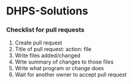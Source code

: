 # DHPS-Solutions

<h3>Checklist for pull requests</h2>
<ol>
  <li>Create pull request</li>
  <li>Title of pull request: action: file</li>
  <li>Write files added/changed</li>
  <li>Wrte summary of changes to those files</li>
  <li>Write what program or change does</li>
  <li>Wait for another owner to accept pull request</li>
</ol>
